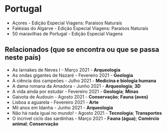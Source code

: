 # Portugal

* Açores - Edição Especial Viagens: Paraísos Naturais
* Falésias do Algarve - Edição Especial Viagens: Paraísos Naturais
* 50 maravilhas de Portugal - Edição Especial Viagens

## Relacionados (que se encontra ou que se passa neste país)
* As larnakes de Neves I - Março 2021 - **Arqueologia**
* As ondas gigantes de Nazaré - Fevereiro 2021 - **Geologia**
* A ciência dos campeões - Julho 2021 - **Medicina e biologia humana**
* A dama romana da Amadora - Junho 2021 - **Arqueologia**; **3D**
* A vida ainda por estudar - Fevereiro 2021 - **Geologia**; **Minas**
* Gaivota de Audouin - Agosto 2021 - **Conservação**; **Fauna (aves)**
* Lisboa a aguarela - Fevereiro 2021 - **Arte**
* Mil anos em Idanha - Junho 2021 - **Arqueologia**
* Não há nada igual no mundo! - Agosto 2021 - **Tecnologia**; **Transportes**
* O incrível ciclo das sardinhas - Março 2021 - **Fauna (água)**; **Comércio animal**; **Conservação**